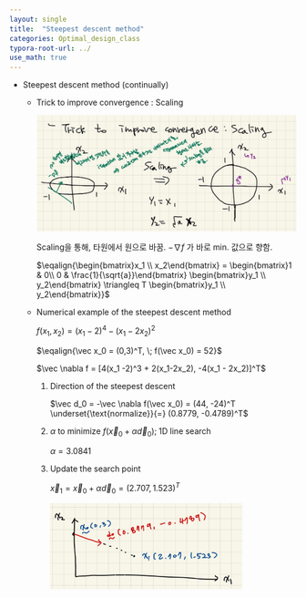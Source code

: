 ```yaml
---
layout: single
title:  "Steepest descent method"
categories: Optimal_design_class
typora-root-url: ../
use_math: true
---
```


- Steepest descent method (continually)

  - Trick to improve convergence : Scaling

    <img src="/images/2023-11-08-steep descent method/image-20231120231130072.png" alt="image-20231120231130072" style="zoom: 50%;" />
    
    Scaling을 통해, 타원에서 원으로 바꿈. $-\nabla f$ 가 바로 min. 값으로 향함.
    
    $\eqalign{\begin{bmatrix}x_1 \\ x_2\end{bmatrix} = \begin{bmatrix}1 & 0\\ 0 & \frac{1}{\sqrt{a}}\end{bmatrix} \begin{bmatrix}y_1 \\ y_2\end{bmatrix} \triangleq T \begin{bmatrix}y_1 \\ y_2\end{bmatrix}}$
    
  - Numerical example of the steepest descent method
  
    $f(x_1, x_2) = (x_1 - 2)^4 - (x_1 - 2x_2)^2$
  
    $\eqalign{\vec x_0 = (0,3)^T, \; f(\vec x_0) = 52}$
  
    $\vec \nabla f = [4(x_1 -2)^3 + 2(x_1-2x_2), -4(x_1 - 2x_2)]^T$
  
    1. Direction of the steepest descent
  
       $\vec d_0 = -\vec \nabla f(\vec x_0) = (44, -24)^T \underset{\text{normalize}}{=} (0.8779, -0.4789)^T$
  
    2. $\alpha$ to minimize $f(\vec x_0 + \alpha \vec d_0); \;$1D line search
  
       $\alpha = 3.0841$
  
    3. Update the search point
    
       $\vec x_1 = \vec x_0 + \alpha \vec d_0 = (2.707, 1.523)^T$
    
       <img src="/images/2023-11-08-steep descent method/image-20231120233428624.png" alt="image-20231120233428624" style="zoom: 33%;" />
    